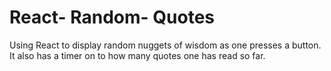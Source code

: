 # React- Random- Quotes

Using React to display random nuggets of wisdom as one presses a button. It also has a timer on to how many quotes one has read so far.
